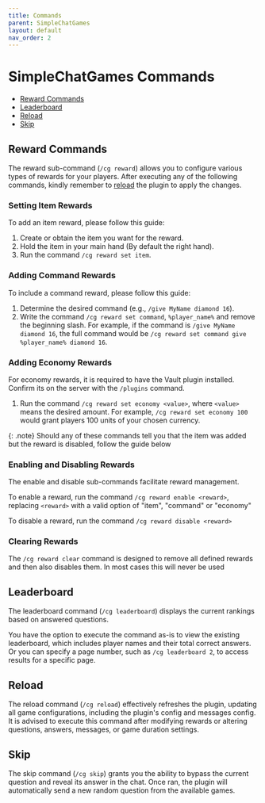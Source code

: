 ```yaml
---
title: Commands
parent: SimpleChatGames
layout: default
nav_order: 2
---
```


# SimpleChatGames Commands

- [Reward Commands](#reward-commands)
- [Leaderboard](#leaderboard)
- [Reload](#reload)
- [Skip](#skip)

## Reward Commands

The reward sub-command (`/cg reward`) allows you to configure various types of rewards for your players. After executing any of the following commands, kindly remember to [reload](#reload) the plugin to apply the changes.

### Setting Item Rewards

To add an item reward, please follow this guide:

1. Create or obtain the item you want for the reward.
2. Hold the item in your main hand (By default the right hand).
3. Run the command `/cg reward set item`.

### Adding Command Rewards

To include a command reward, please follow this guide:

1. Determine the desired command (e.g., `/give MyName diamond 16`).
2. Write the command `/cg reward set command`, `%player_name%` and remove the beginning slash. 
For example, if the command is `/give MyName diamond 16`, the full command would be `/cg reward set command give %player_name% diamond 16`.

### Adding Economy Rewards

For economy rewards, it is required to have the Vault plugin installed. Confirm its on the server with the `/plugins` command.

1. Run the command `/cg reward set economy <value>`, where `<value>` means the desired amount. For example, `/cg reward set economy 100` would grant players 100 units of your chosen currency.

{: .note}
Should any of these commands tell you that the item was added but the reward is disabled, follow the guide below


### Enabling and Disabling Rewards

The enable and disable sub-commands facilitate reward management.

To enable a reward, run the command `/cg reward enable <reward>`, replacing `<reward>` with a valid option of "item", "command" or "economy"

To disable a reward, run the command `/cg reward disable <reward>`

### Clearing Rewards

The `/cg reward clear` command is designed to remove all defined rewards and then also disables them. In most cases this will never be used

## Leaderboard

The leaderboard command (`/cg leaderboard`) displays the current rankings based on answered questions.

You have the option to execute the command as-is to view the existing leaderboard, which includes player names and their total correct answers. Or you can specify a page number, such as `/cg leaderboard 2`, to access results for a specific page.

## Reload

The reload command (`/cg reload`) effectively refreshes the plugin, updating all game configurations, including the plugin's config and messages config. It is advised to execute this command after modifying rewards or altering questions, answers, messages, or game duration settings.

## Skip

The skip command (`/cg skip`) grants you the ability to bypass the current question and reveal its answer in the chat. Once ran, the plugin will automatically send a new random question from the available games.
